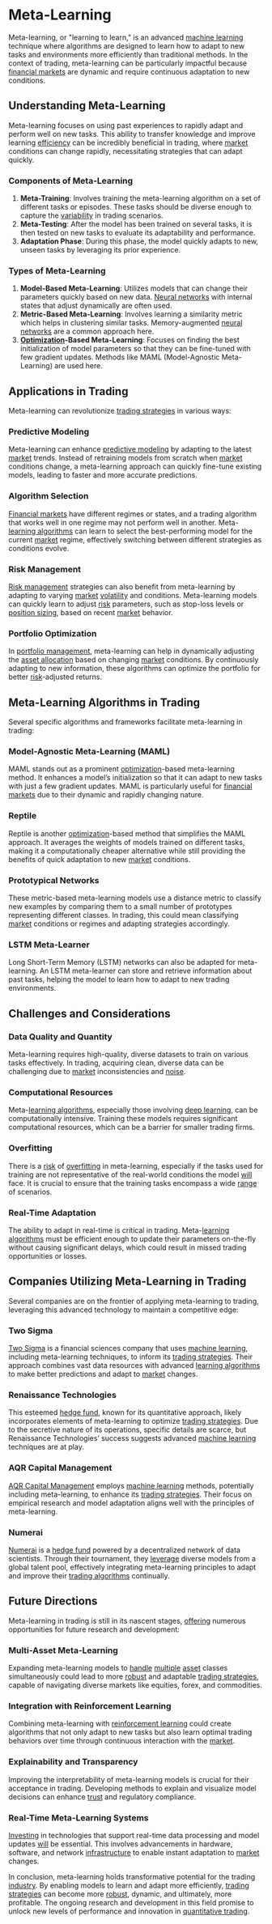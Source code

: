 # Meta-Learning

Meta-learning, or "learning to learn," is an advanced [machine learning](../m/machine_learning.md) technique where algorithms are designed to learn how to adapt to new tasks and environments more efficiently than traditional methods. In the context of trading, meta-learning can be particularly impactful because [financial markets](../f/financial_market.md) are dynamic and require continuous adaptation to new conditions.

## Understanding Meta-Learning

Meta-learning focuses on using past experiences to rapidly adapt and perform well on new tasks. This ability to transfer knowledge and improve learning [efficiency](../e/efficiency.md) can be incredibly beneficial in trading, where [market](../m/market.md) conditions can change rapidly, necessitating strategies that can adapt quickly.

### Components of Meta-Learning

1. **Meta-Training**: Involves training the meta-learning algorithm on a set of different tasks or episodes. These tasks should be diverse enough to capture the [variability](../v/variability.md) in trading scenarios.
2. **Meta-Testing**: After the model has been trained on several tasks, it is then tested on new tasks to evaluate its adaptability and performance.
3. **Adaptation Phase**: During this phase, the model quickly adapts to new, unseen tasks by leveraging its prior experience.

### Types of Meta-Learning

1. **Model-Based Meta-Learning**: Utilizes models that can change their parameters quickly based on new data. [Neural networks](../n/neural_networks_in_trading.md) with internal states that adjust dynamically are often used.
2. **Metric-Based Meta-Learning**: Involves learning a similarity metric which helps in clustering similar tasks. Memory-augmented [neural networks](../n/neural_networks_in_trading.md) are a common approach here.
3. **[Optimization](../o/optimization.md)-Based Meta-Learning**: Focuses on finding the best initialization of model parameters so that they can be fine-tuned with few gradient updates. Methods like MAML (Model-Agnostic Meta-Learning) are used here.

## Applications in Trading

Meta-learning can revolutionize [trading strategies](../t/trading_strategies.md) in various ways:

### Predictive Modeling

Meta-learning can enhance [predictive modeling](../p/predictive_modeling.md) by adapting to the latest [market](../m/market.md) trends. Instead of retraining models from scratch when [market](../m/market.md) conditions change, a meta-learning approach can quickly fine-tune existing models, leading to faster and more accurate predictions.

### Algorithm Selection

[Financial markets](../f/financial_market.md) have different regimes or states, and a trading algorithm that works well in one regime may not perform well in another. Meta-[learning algorithms](../l/learning_algorithms_in_trading.md) can learn to select the best-performing model for the current [market](../m/market.md) regime, effectively switching between different strategies as conditions evolve.

### Risk Management

[Risk management](../r/risk_management.md) strategies can also benefit from meta-learning by adapting to varying [market](../m/market.md) [volatility](../v/volatility.md) and conditions. Meta-learning models can quickly learn to adjust [risk](../r/risk.md) parameters, such as stop-loss levels or [position sizing](../p/position_sizing.md), based on recent [market](../m/market.md) behavior.

### Portfolio Optimization

In [portfolio management](../p/portfolio_management.md), meta-learning can help in dynamically adjusting the [asset allocation](../a/asset_allocation.md) based on changing [market](../m/market.md) conditions. By continuously adapting to new information, these algorithms can optimize the portfolio for better [risk](../r/risk.md)-adjusted returns.

## Meta-Learning Algorithms in Trading

Several specific algorithms and frameworks facilitate meta-learning in trading:

### Model-Agnostic Meta-Learning (MAML)

MAML stands out as a prominent [optimization](../o/optimization.md)-based meta-learning method. It enhances a model’s initialization so that it can adapt to new tasks with just a few gradient updates. MAML is particularly useful for [financial markets](../f/financial_market.md) due to their dynamic and rapidly changing nature.

### Reptile

Reptile is another [optimization](../o/optimization.md)-based method that simplifies the MAML approach. It averages the weights of models trained on different tasks, making it a computationally cheaper alternative while still providing the benefits of quick adaptation to new [market](../m/market.md) conditions.

### Prototypical Networks

These metric-based meta-learning models use a distance metric to classify new examples by comparing them to a small number of prototypes representing different classes. In trading, this could mean classifying [market](../m/market.md) conditions or regimes and adapting strategies accordingly.

### LSTM Meta-Learner

Long Short-Term Memory (LSTM) networks can also be adapted for meta-learning. An LSTM meta-learner can store and retrieve information about past tasks, helping the model to learn how to adapt to new trading environments.

## Challenges and Considerations

### Data Quality and Quantity

Meta-learning requires high-quality, diverse datasets to train on various tasks effectively. In trading, acquiring clean, diverse data can be challenging due to [market](../m/market.md) inconsistencies and [noise](../n/noise.md).

### Computational Resources

Meta-[learning algorithms](../l/learning_algorithms_in_trading.md), especially those involving [deep learning](../d/deep_learning.md), can be computationally intensive. Training these models requires significant computational resources, which can be a barrier for smaller trading firms.

### Overfitting

There is a [risk](../r/risk.md) of [overfitting](../o/overfitting.md) in meta-learning, especially if the tasks used for training are not representative of the real-world conditions the model [will](../w/will.md) face. It is crucial to ensure that the training tasks encompass a wide [range](../r/range.md) of scenarios.

### Real-Time Adaptation

The ability to adapt in real-time is critical in trading. Meta-[learning algorithms](../l/learning_algorithms_in_trading.md) must be efficient enough to update their parameters on-the-fly without causing significant delays, which could result in missed trading opportunities or losses.

## Companies Utilizing Meta-Learning in Trading

Several companies are on the frontier of applying meta-learning to trading, leveraging this advanced technology to maintain a competitive edge:

### Two Sigma

[Two Sigma](https://www.twosigma.com/) is a financial sciences company that uses [machine learning](../m/machine_learning.md), including meta-learning techniques, to inform its [trading strategies](../t/trading_strategies.md). Their approach combines vast data resources with advanced [learning algorithms](../l/learning_algorithms_in_trading.md) to make better predictions and adapt to [market](../m/market.md) changes.

### Renaissance Technologies

This esteemed [hedge fund](../h/hedge_fund.md), known for its quantitative approach, likely incorporates elements of meta-learning to optimize [trading strategies](../t/trading_strategies.md). Due to the secretive nature of its operations, specific details are scarce, but Renaissance Technologies’ success suggests advanced [machine learning](../m/machine_learning.md) techniques are at play.

### AQR Capital Management

[AQR Capital Management](https://www.aqr.com/) employs [machine learning](../m/machine_learning.md) methods, potentially including meta-learning, to enhance its [trading strategies](../t/trading_strategies.md). Their focus on empirical research and model adaptation aligns well with the principles of meta-learning.

### Numerai

[Numerai](https://numer.ai/) is a [hedge fund](../h/hedge_fund.md) powered by a decentralized network of data scientists. Through their tournament, they [leverage](../l/leverage.md) diverse models from a global talent pool, effectively integrating meta-learning principles to adapt and improve their [trading algorithms](../t/trading_algorithms.md) continually.

## Future Directions

Meta-learning in trading is still in its nascent stages, [offering](../o/offering.md) numerous opportunities for future research and development:

### Multi-Asset Meta-Learning

Expanding meta-learning models to [handle](../h/handle.md) [multiple](../m/multiple.md) [asset](../a/asset.md) classes simultaneously could lead to more [robust](../r/robust.md) and adaptable [trading strategies](../t/trading_strategies.md), capable of navigating diverse markets like equities, forex, and commodities.

### Integration with Reinforcement Learning

Combining meta-learning with [reinforcement learning](../r/reinforcement_learning.md) could create algorithms that not only adapt to new tasks but also learn optimal trading behaviors over time through continuous interaction with the [market](../m/market.md).

### Explainability and Transparency

Improving the interpretability of meta-learning models is crucial for their acceptance in trading. Developing methods to explain and visualize model decisions can enhance [trust](../t/trust.md) and regulatory compliance.

### Real-Time Meta-Learning Systems

[Investing](../i/investing.md) in technologies that support real-time data processing and model updates [will](../w/will.md) be essential. This involves advancements in hardware, software, and network [infrastructure](../i/infrastructure.md) to enable instant adaptation to [market](../m/market.md) changes.

In conclusion, meta-learning holds transformative potential for the trading [industry](../i/industry.md). By enabling models to learn and adapt more efficiently, [trading strategies](../t/trading_strategies.md) can become more [robust](../r/robust.md), dynamic, and ultimately, more profitable. The ongoing research and development in this field promise to unlock new levels of performance and innovation in [quantitative trading](../q/quantitative_trading.md).
